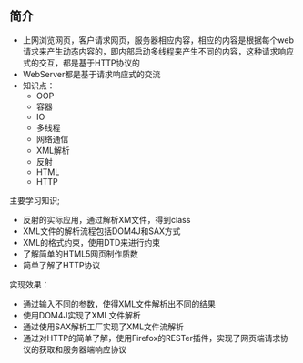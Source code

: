 ## 简介

- 上网浏览网页，客户请求网页，服务器相应内容，相应的内容是根据每个web请求来产生动态内容的，即内部启动多线程来产生不同的内容，这种请求响应式的交互，都是基于HTTP协议的
- WebServer都是基于请求响应式的交流
- 知识点：
  - OOP
  - 容器
  - IO
  - 多线程
  - 网络通信
  - XML解析
  - 反射
  - HTML
  - HTTP

主要学习知识;

- 反射的实际应用，通过解析XM文件，得到class
- XML文件的解析流程包括DOM4J和SAX方式
- XML的格式约束，使用DTD来进行约束
- 了解简单的HTML5网页制作质数
- 简单了解了HTTP协议

实现效果：

- 通过输入不同的参数，使得XML文件解析出不同的结果
- 使用DOM4J实现了XML文件解析
- 通过使用SAX解析工厂实现了XML文件流解析
- 通过对HTTP的简单了解，使用Firefox的RESTer插件，实现了网页端请求协议的获取和服务器端响应协议


